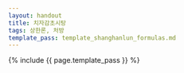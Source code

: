 ```yaml
---
layout: handout
title: 치자감초시탕
tags: 상한론, 처방
template_pass: template_shanghanlun_formulas.md
---
```



{% include {{ page.template_pass }} %}